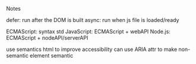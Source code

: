 Notes

defer: run after the DOM is built
async: run when js file is loaded/ready

ECMAScript: syntax std
JavaScript: ECMAScript + webAPI
Node.js: ECMAScript + nodeAPI/serverAPI

use semantics html to improve accessibility
can use ARIA attr to make non-semantic element semantic